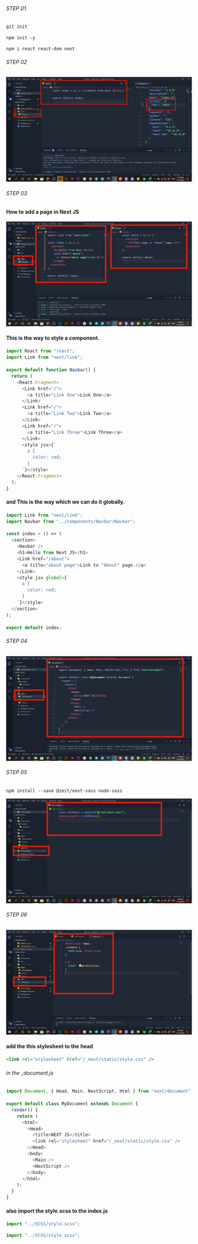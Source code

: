 ###### STEP 01

```github
git init
```

```npm
npm init -y
```

```npm
npm i react react-dom next
```

###### STEP 02

![STEP 02](/img/01.jpg)

###### STEP 03

#### How to add a page in Next JS

![STEP 03](/img/02_how_to_add_a_page.jpg)

#### This is the way to style a component.

```javascript
import React from "react";
import Link from "next/link";

export default function Navbar() {
  return (
    <React.Fragment>
      <Link href="/">
        <a title="Link One">Link One</a>
      </Link>
      <Link href="/">
        <a title="Link Two">Link Two</a>
      </Link>
      <Link href="/">
        <a title="Link Three">Link Three</a>
      </Link>
      <style jsx>{`
        a {
          color: red;
        }
      `}</style>
    </React.Fragment>
  );
}
```

#### and This is the way which we can do it globally.

```javascript
import Link from "next/link";
import Navbar from "../components/Navbar/Navbar";

const index = () => (
  <section>
    <Navbar />
    <h1>Hello from Next JS</h1>
    <Link href="/about">
      <a title="about page">Link to "About" page.</a>
    </Link>
    <style jsx global>{`
      a {
        color: red;
      }
    `}</style>
  </section>
);

export default index;
```

###### STEP 04

![STEP 02](/img/03.jpg)

###### STEP 05

```github
npm install --save @zeit/next-sass node-sass
```

![STEP 02](/img/04_how_to_add_next_sass.jpg)

###### STEP 06

![STEP 02](/img/05.jpg)

#### add the this stylesheet to the head

```html
<link rel="stylesheet" href="/_next/static/style.css" />
```

###### in the \_document.js

```javascript
import Document, { Head, Main, NextScript, Html } from "next/document";

export default class MyDocument extends Document {
  render() {
    return (
      <html>
        <Head>
          <title>NEXT JS</title>
          <link rel="stylesheet" href="/_next/static/style.css" />
        </Head>
        <body>
          <Main />
          <NextScript />
        </body>
      </html>
    );
  }
}
```

#### also import the style.scss to the index.js

```javascript
import "../SCSS/style.scss";
```

```javascript
import "../SCSS/style.scss";
```
